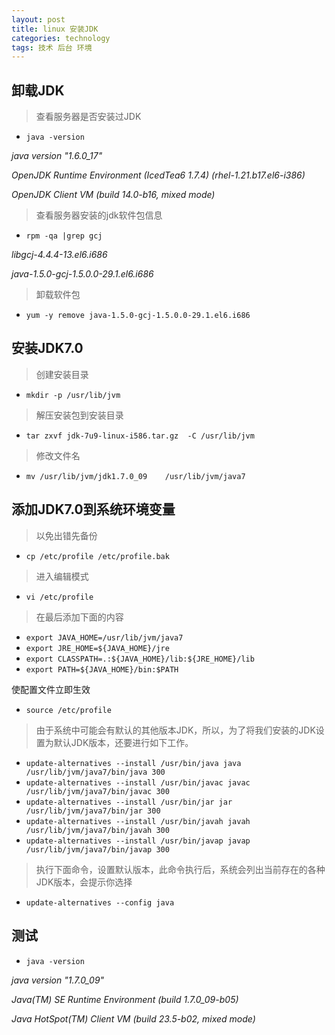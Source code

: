 ```yaml
---
layout: post
title: linux 安装JDK
categories: technology
tags: 技术 后台 环境
---
```

## 卸载JDK

>查看服务器是否安装过JDK

* `java -version` 

*java version "1.6.0_17"*

*OpenJDK Runtime Environment (IcedTea6 1.7.4) (rhel-1.21.b17.el6-i386)*

*OpenJDK Client VM (build 14.0-b16, mixed mode)*


>查看服务器安装的jdk软件包信息

* `rpm -qa |grep gcj` 

*libgcj-4.4.4-13.el6.i686*

*java-1.5.0-gcj-1.5.0.0-29.1.el6.i686*

>卸载软件包

* `yum -y remove java-1.5.0-gcj-1.5.0.0-29.1.el6.i686` 


## 安装JDK7.0

>创建安装目录

* `mkdir -p /usr/lib/jvm`

>解压安装包到安装目录

* `tar zxvf jdk-7u9-linux-i586.tar.gz  -C /usr/lib/jvm` 

>修改文件名

* `mv /usr/lib/jvm/jdk1.7.0_09    /usr/lib/jvm/java7` 

## 添加JDK7.0到系统环境变量

>以免出错先备份

* `cp /etc/profile /etc/profile.bak` 

>进入编辑模式

* `vi /etc/profile`  

>在最后添加下面的内容 

* `export JAVA_HOME=/usr/lib/jvm/java7`
* `export JRE_HOME=${JAVA_HOME}/jre`
* `export CLASSPATH=.:${JAVA_HOME}/lib:${JRE_HOME}/lib ` 
* `export PATH=${JAVA_HOME}/bin:$PATH `

使配置文件立即生效

* `source /etc/profile` 

>由于系统中可能会有默认的其他版本JDK，所以，为了将我们安装的JDK设置为默认JDK版本，还要进行如下工作。

* `update-alternatives --install /usr/bin/java java /usr/lib/jvm/java7/bin/java 300`  
* `update-alternatives --install /usr/bin/javac javac /usr/lib/jvm/java7/bin/javac 300` 
* `update-alternatives --install /usr/bin/jar jar /usr/lib/jvm/java7/bin/jar 300`  
* `update-alternatives --install /usr/bin/javah javah /usr/lib/jvm/java7/bin/javah 300`  
* `update-alternatives --install /usr/bin/javap javap /usr/lib/jvm/java7/bin/javap 300` 

>执行下面命令，设置默认版本，此命令执行后，系统会列出当前存在的各种JDK版本，会提示你选择

* `update-alternatives --config java`

## 测试

* `java -version` 

*java version "1.7.0_09"*

*Java(TM) SE Runtime Environment (build 1.7.0_09-b05)*

*Java HotSpot(TM) Client VM (build 23.5-b02, mixed mode)*